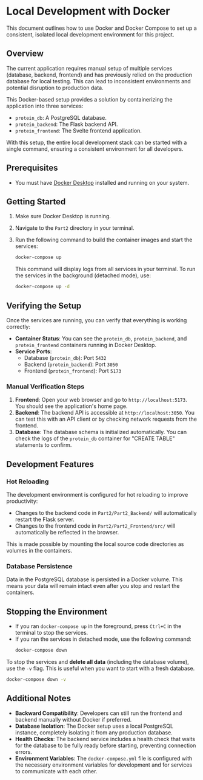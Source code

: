# Local Development with Docker

This document outlines how to use Docker and Docker Compose to set up a consistent, isolated local development environment for this project.

## Overview

The current application requires manual setup of multiple services (database, backend, frontend) and has previously relied on the production database for local testing. This can lead to inconsistent environments and potential disruption to production data.

This Docker-based setup provides a solution by containerizing the application into three services:

-   `protein_db`: A PostgreSQL database.
-   `protein_backend`: The Flask backend API.
-   `protein_frontend`: The Svelte frontend application.

With this setup, the entire local development stack can be started with a single command, ensuring a consistent environment for all developers.

## Prerequisites

-   You must have [Docker Desktop](https://www.docker.com/products/docker-desktop/) installed and running on your system.

## Getting Started

1.  Make sure Docker Desktop is running.
2.  Navigate to the `Part2` directory in your terminal.
3.  Run the following command to build the container images and start the services:

    ```bash
    docker-compose up
    ```

    This command will display logs from all services in your terminal. To run the services in the background (detached mode), use:

    ```bash
    docker-compose up -d
    ```

## Verifying the Setup

Once the services are running, you can verify that everything is working correctly:

-   **Container Status**: You can see the `protein_db`, `protein_backend`, and `protein_frontend` containers running in Docker Desktop.
-   **Service Ports**:
    -   Database (`protein_db`): Port `5432`
    -   Backend (`protein_backend`): Port `3050`
    -   Frontend (`protein_frontend`): Port `5173`

### Manual Verification Steps

1.  **Frontend**: Open your web browser and go to `http://localhost:5173`. You should see the application's home page.
2.  **Backend**: The backend API is accessible at `http://localhost:3050`. You can test this with an API client or by checking network requests from the frontend.
3.  **Database**: The database schema is initialized automatically. You can check the logs of the `protein_db` container for "CREATE TABLE" statements to confirm.

## Development Features

### Hot Reloading

The development environment is configured for hot reloading to improve productivity:

-   Changes to the backend code in `Part2/Part2_Backend/` will automatically restart the Flask server.
-   Changes to the frontend code in `Part2/Part2_Frontend/src/` will automatically be reflected in the browser.

This is made possible by mounting the local source code directories as volumes in the containers.

### Database Persistence

Data in the PostgreSQL database is persisted in a Docker volume. This means your data will remain intact even after you stop and restart the containers.

## Stopping the Environment

-   If you ran `docker-compose up` in the foreground, press `Ctrl+C` in the terminal to stop the services.
-   If you ran the services in detached mode, use the following command:
    ```bash
    docker-compose down
    ```

To stop the services and **delete all data** (including the database volume), use the `-v` flag. This is useful when you want to start with a fresh database.

```bash
docker-compose down -v
```

## Additional Notes

-   **Backward Compatibility**: Developers can still run the frontend and backend manually without Docker if preferred.
-   **Database Isolation**: The Docker setup uses a local PostgreSQL instance, completely isolating it from any production database.
-   **Health Checks**: The backend service includes a health check that waits for the database to be fully ready before starting, preventing connection errors.
-   **Environment Variables**: The `docker-compose.yml` file is configured with the necessary environment variables for development and for services to communicate with each other.